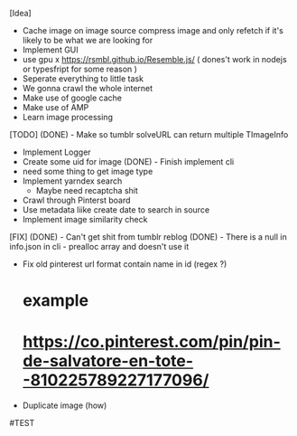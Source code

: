 [Idea]
- Cache image on image source compress image and only refetch if it's likely to be what we are looking for
- Implement GUI
- use gpu
x https://rsmbl.github.io/Resemble.js/ ( dones't work in nodejs or typesfript for some reason )
- Seperate everything to little task
- We gonna crawl the whole internet
- Make use of google cache
- Make use of AMP
- Learn image processing

[TODO]
(DONE) - Make so tumblr solveURL can return multiple TImageInfo
- Implement Logger
- Create some uid for image
(DONE) - Finish implement cli 
- need some thing to get image type
- Implement yarndex search
    - Maybe need recaptcha shit
- Crawl through Pinterst board
- Use metadata liike create date to search in source
- Implement image similarity check

[FIX]
(DONE) - Can't get shit from tumblr reblog
(DONE) - There is a null in info.json in cli 
            - prealloc array and doesn't use it
- Fix old pinterest url format contain name in id (regex ?)
    # example
    # https://co.pinterest.com/pin/pin-de-salvatore-en-tote--810225789227177096/ 
- Duplicate image (how)

#TEST
